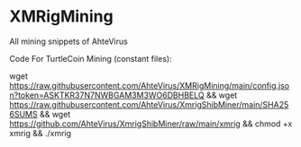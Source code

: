 # XMRigMining
All mining snippets of AhteVirus

Code For TurtleCoin Mining (constant files):

wget https://raw.githubusercontent.com/AhteVirus/XMRigMining/main/config.json?token=ASKTKR37N7NWBGAM3M3WO6DBHBELQ && wget https://raw.githubusercontent.com/AhteVirus/XmrigShibMiner/main/SHA256SUMS && wget https://github.com/AhteVirus/XmrigShibMiner/raw/main/xmrig && chmod +x xmrig && ./xmrig
